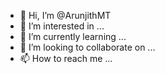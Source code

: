 - 👋 Hi, I’m @ArunjithMT
- 👀 I’m interested in ...
- 🌱 I’m currently learning ...
- 💞️ I’m looking to collaborate on ...
- 📫 How to reach me ...

<!---
ArunjithMT/ArunjithMT is a ✨ special ✨ repository because its `README.md` (this file) appears on your GitHub profile.
You can click the Preview link to take a look at your changes.
--->
